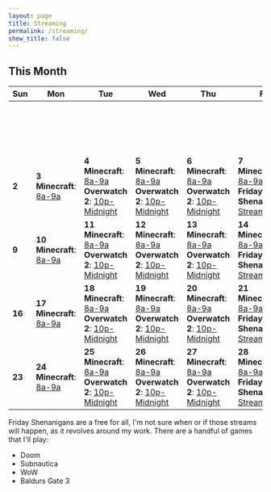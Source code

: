 ```yaml
---
layout: page
title: Streaming
permalink: /streaming/
show_title: false
---
```

## **This Month**

| Sun | Mon | Tue | Wed | Thu | Fri | Sat |
|-----|-----|-----|-----|-----|-----|-----|
|     |     |     |     |     |     | **1** <br> **Ovewatch 2 PC Practice**: [12p-3p](https://www.twitch.tv/videos/2370676226)|
| **2** | **3** <br> **Minecraft**: [8a-9a](https://www.twitch.tv/sysop71) | **4** <br> **Minecraft**: [8a-9a](https://www.twitch.tv/videos/2372220372) <br> **Overwatch 2**: [10p-Midnight](https://www.twitch.tv/videos/2372858626) | **5** <br> **Minecraft**: [8a-9a](https://www.twitch.tv/videos/2373092132) <br> **Overwatch 2**: [10p-Midnight](https://www.twitch.tv/videos/2373092132) | **6** <br> **Minecraft**: [8a-9a](https://www.twitch.tv/videos/2373960095) <br> **Overwatch 2**: [10p-Midnight](https://www.twitch.tv/sysop71) | **7** <br> **Minecraft**: [8a-9a](https://www.twitch.tv/videos/2374839555) <br> **Friday Shenanigans**: [Stream](https://www.twitch.tv/videos/2375197751) | **8** |
| **9** | **10** <br> **Minecraft**: [8a-9a](https://www.twitch.tv/videos/2377492945) | **11** <br> **Minecraft**: [8a-9a](https://www.twitch.tv/videos/2378377127) <br> **Overwatch 2**: [10p-Midnight](https://www.twitch.tv/videos/2378977230) | **12** <br> **Minecraft**: [8a-9a](https://www.twitch.tv/videos/2379206707) <br> **Overwatch 2**: [10p-Midnight](https://www.twitch.tv/videos/2379844836) | **13** <br> **Minecraft**: [8a-9a](https://www.twitch.tv/sysop71) <br> **Overwatch 2**: [10p-Midnight](https://www.twitch.tv/videos/2380677401) | **14** <br> **Minecraft**: [8a-9a](https://www.twitch.tv/videos/2380930803) <br> **Friday Shenanigans**: [Stream](https://www.twitch.tv/videos/2380987799) | **15** |
| **16** | **17** <br> **Minecraft**: [8a-9a](https://www.twitch.tv/videos/2383670503) | **18** <br> **Minecraft**: [8a-9a](https://www.twitch.tv/videos/2384556309) <br> **Overwatch 2**: [10p-Midnight](https://www.twitch.tv/videos/2385193083) | **19** <br> **Minecraft**: [8a-9a](https://www.twitch.tv/videos/2385436610) <br> **Overwatch 2**: [10p-Midnight](https://www.twitch.tv/videos/2386091313) | **20** <br> **Minecraft**: [8a-9a](https://www.twitch.tv/videos/2386314525) <br> **Overwatch 2**: [10p-Midnight](https://www.twitch.tv/videos/2386937843) | **21** <br> **Minecraft**: [8a-9a](https://www.twitch.tv/videos/2387190473) <br> **Friday Shenanigans**: [Stream](https://www.twitch.tv/sysop71) | **22** |
| **23** | **24** <br> **Minecraft**: [8a-9a](https://www.twitch.tv/videos/2389946042) | **25** <br> **Minecraft**: [8a-9a](https://www.twitch.tv/videos/2390776943) <br> **Overwatch 2**: [10p-Midnight](https://www.twitch.tv/videos/2391400947) | **26** <br> **Minecraft**: [8a-9a](https://www.twitch.tv/videos/2391622008) <br> **Overwatch 2**: [10p-Midnight](https://www.twitch.tv/videos/2392236341) | **27** <br> **Minecraft**: [8a-9a](https://www.twitch.tv/sysop71) <br> **Overwatch 2**: [10p-Midnight](https://www.twitch.tv/videos/2393059788) | **28** <br> **Minecraft**: [8a-9a](https://www.twitch.tv/sysop71) <br> **Friday Shenanigans**: [Stream](https://www.twitch.tv/sysop71) | |


Friday Shenanigans are a free for all, I'm not sure when or if those streams will happen, as it revolves around my work. There are a handful of games that I'll play:

- Doom
- Subnautica
- WoW
- Baldurs Gate 3
